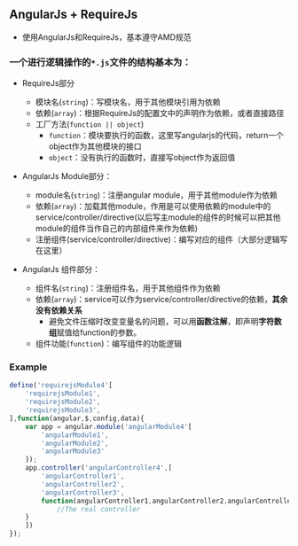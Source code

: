 ## AngularJs + RequireJs

* 使用AngularJs和RequireJs，基本遵守AMD规范

### 一个进行逻辑操作的`*.js`文件的结构基本为：
* RequireJs部分
   * 模块名(`string`)：写模块名，用于其他模块引用为依赖
    * 依赖(`array`)：根据RequireJs的配置文中的声明作为依赖，或者直接路径
    * 工厂方法(`function || object`)
        * `function`：模块要执行的函数，这里写angularjs的代码，return一个object作为其他模块的接口
        * `object`：没有执行的函数时，直接写object作为返回值

* AngularJs Module部分：
    * module名(`string`)：注册angular module，用于其他module作为依赖
    * 依赖(`array`)：加载其他module，作用是可以使用依赖的module中的service/controller/directive(以后写主module的组件的时候可以把其他module的组件当作自己的内部组件来作为依赖)
    * 注册组件(service/controller/directive)：编写对应的组件（大部分逻辑写在这里）

* AngularJs 组件部分：
    * 组件名(`string`)：注册组件名，用于其他组件作为依赖
    * 依赖(`array`)：service可以作为service/controller/directive的依赖，**其余没有依赖关系**
        * 避免文件压缩时改变变量名的问题，可以用**函数注解**，即声明**字符数组**赋值给function的参数。
    * 组件功能(`function`)：编写组件的功能逻辑

### Example
``` javascript
define('requirejsModule4'[
    'requirejsModule1',
    'requirejsModule2',
    'requirejsModule3',
],function(angular,$,config,data){
    var app = angular.module('angularModule4'[
        'angularModule1',
        'angularModule2',
        'angularModule3'
    ]);
    app.controller('angularController4',[
        'angularController1',
        'angularController2',
        'angularController3',
        function(angularController1,angularController2,angularController3){
            //The real controller
    }
    ])
});
```